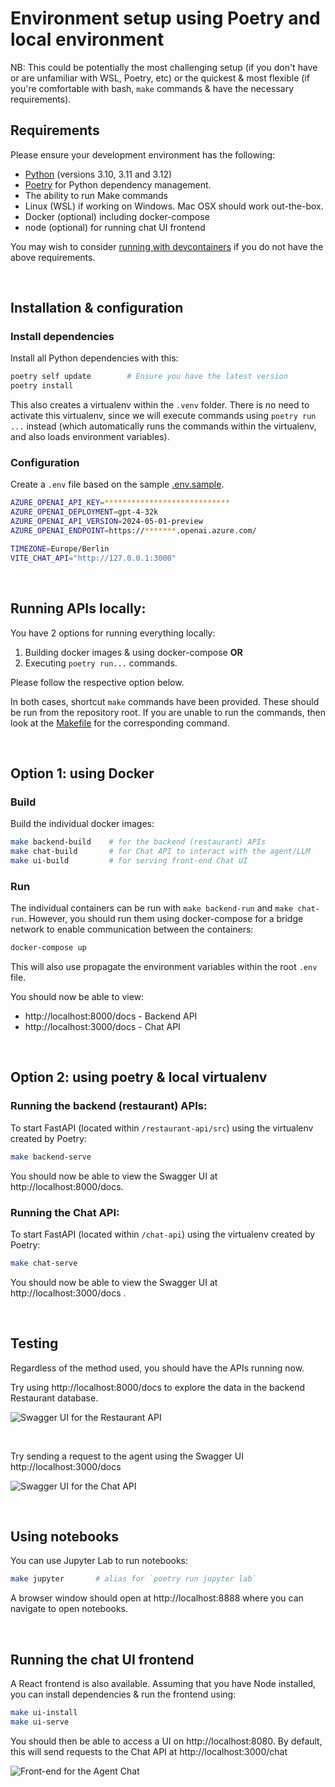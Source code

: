 # Environment setup using Poetry and local environment 

NB: This could be potentially the most challenging setup (if you don't have or are unfamiliar with WSL, Poetry, etc) or 
the quickest & most flexible (if you're comfortable with bash, `make` commands & have the necessary requirements).


## Requirements 

Please ensure your development environment has the following: 

- [Python](https://www.python.org/downloads/) (versions 3.10, 3.11 and 3.12)
- [Poetry](https://python-poetry.org/) for Python dependency management. 
- The ability to run Make commands
- Linux (WSL) if working on Windows.  Mac OSX should work out-the-box.
- Docker (optional) including docker-compose 
- node (optional) for running chat UI frontend

You may wish to consider [running with devcontainers](environment-setup-devcontainer.md) 
if you do not have the above requirements. 

<br>

## Installation & configuration  

### Install dependencies 

Install all Python dependencies with this:

```bash 
poetry self update        # Ensure you have the latest version 
poetry install 
```

This also creates a virtualenv within the `.venv` folder.   There is no need to activate this virtualenv, since we 
will execute commands using `poetry run ...` instead (which automatically runs the commands within the virtualenv, and 
also loads environment variables). 

### Configuration 

Create a `.env` file based on the sample [.env.sample](../.env.sample).

```bash 
AZURE_OPENAI_API_KEY=****************************
AZURE_OPENAI_DEPLOYMENT=gpt-4-32k
AZURE_OPENAI_API_VERSION=2024-05-01-preview
AZURE_OPENAI_ENDPOINT=https://*******.openai.azure.com/

TIMEZONE=Europe/Berlin
VITE_CHAT_API="http://127.0.0.1:3000"

```
<br>

## Running APIs locally: 

You have 2 options for running everything locally: 

1. Building docker images & using docker-compose **OR**
2. Executing `poetry run...` commands. 

Please follow the respective option below.

In both cases, shortcut `make` commands have been provided.  These should be run from the repository root. 
If you are unable to run the commands, then look at the [Makefile](../Makefile) for the corresponding command. 

<br>

## Option 1: using Docker 

### Build 

Build the individual docker images: 

```bash 
make backend-build    # for the backend (restaurant) APIs 
make chat-build       # for Chat API to interact with the agent/LLM
make ui-build         # for serving front-end Chat UI
```

### Run

The individual containers can be run with `make backend-run` and `make chat-run`. However, you should 
run them using docker-compose for a bridge network to enable communication between the containers:

```bash 
docker-compose up 
```

This will also use propagate the environment variables within the root `.env` file.

You should now be able to view: 
- http://localhost:8000/docs - Backend API 
- http://localhost:3000/docs - Chat API 


<br>

## Option 2: using poetry & local virtualenv

### Running the backend (restaurant) APIs: 

To start FastAPI (located within `/restaurant-api/src`) using the virtualenv created by Poetry: 

```bash 
make backend-serve
```

You should now be able to view the Swagger UI at http://localhost:8000/docs.  

### Running the Chat API: 

To start FastAPI (located within `/chat-api`) using the virtualenv created by Poetry: 

```bash 
make chat-serve
```

You should now be able to view the Swagger UI at http://localhost:3000/docs . 

<br>


## Testing 

Regardless of the method used, you should have the APIs running now. 

Try using http://localhost:8000/docs to explore the data in the backend Restaurant database. 

![Swagger UI for the Restaurant API](images/localhost-8000.png)

<br>

Try sending a request to the agent using the Swagger UI http://localhost:3000/docs 

![Swagger UI for the Chat API](images/localhost-3000.png)


<br> 

## Using notebooks 

You can use Jupyter Lab to run notebooks: 

```bash 
make jupyter       # alias for `poetry run jupyter lab` 
```

A browser window should open at http://localhost:8888 where you can navigate to open notebooks. 

<br>

## Running the chat UI frontend 

A React frontend is also available.  Assuming that you have Node installed, you can install dependencies & run the frontend using:

```bash
make ui-install 
make ui-serve 
```

You should then be able to access a UI on http://localhost:8080.  By default, this will send requests to the Chat API at http://localhost:3000/chat 

![Front-end for the Agent Chat](images/localhost-8080.png)

